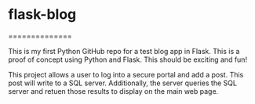 # flask-blog
==============

This is my first Python GitHub repo for a test blog app in Flask. This is a proof of concept using Python and Flask. This should be exciting and fun!

This project allows a user to log into a secure portal and add a post. This post will write to a SQL server. Additionally, the server queries the SQL server and retuen those results to display on the main web page.
